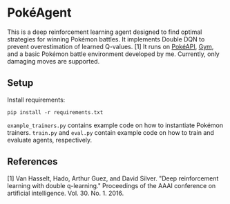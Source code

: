 # PokéAgent

This is a deep reinforcement learning agent designed to find optimal strategies for winning Pokémon battles. It implements Double DQN to prevent overestimation of learned Q-values. [1] 
It runs on [PokéAPI](https://pokeapi.co/), [Gym](https://github.com/openai/gym), and a basic Pokémon battle environment developed by me. Currently, only damaging moves are supported.

## Setup

Install requirements:

```
pip install -r requirements.txt
```

`example_trainers.py` contains example code on how to instantiate Pokémon trainers. `train.py` and `eval.py` contain example code on how to train and evaluate agents, respectively. 

## References

[1] Van Hasselt, Hado, Arthur Guez, and David Silver. "Deep reinforcement learning with double q-learning." Proceedings of the AAAI conference on artificial intelligence. Vol. 30. No. 1. 2016.
